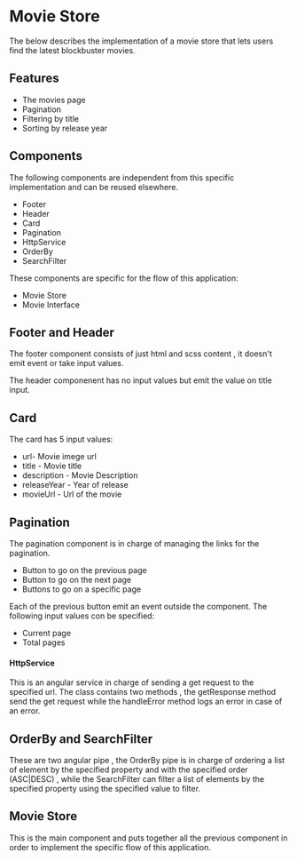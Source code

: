 # Movie Store

The below describes the implementation of a movie store that lets users find the latest blockbuster movies.

## Features

- The movies page
- Pagination
- Filtering by title
- Sorting by release year

## Components

The following components are independent from this specific implementation and can be reused elsewhere.
- Footer
- Header
- Card
- Pagination
- HttpService
- OrderBy
- SearchFilter

These components are specific for the flow of this application: 
- Movie Store
- Movie Interface

## Footer and Header

The footer component consists of just html and scss content , it doesn't emit event or take input values.

The header componenent has no input values but emit the value on title input.

## Card
The card has 5 input values:
- url- Movie imege url 
- title - Movie title
- description - Movie Description 
- releaseYear - Year of release
- movieUrl - Url of the movie

## Pagination

The pagination component is in charge of managing the links for the pagination.
- Button to go on the previous page 
- Button to go on the next page 
- Buttons to go on a specific page 

Each of the previous button emit an event outside the component.
The following input values con be specified: 

- Current page
- Total pages 

#### HttpService

This is an angular service in charge of sending a get request to the specified url. The class contains two methods , the getResponse method send the get request while the handleError method logs an error in case of an error.

## OrderBy and SearchFilter
These are two angular pipe , the OrderBy pipe is in charge of ordering a list of element by the specified property and with the specified order (ASC|DESC) , while the SearchFilter can filter a list of elements by the specified property using the specified value to filter.
## Movie Store 
This is the main component and puts together all the previous component in order to implement the specific flow of this application.

